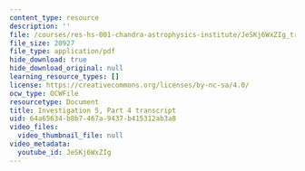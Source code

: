 ```yaml
---
content_type: resource
description: ''
file: /courses/res-hs-001-chandra-astrophysics-institute/JeSKj6WxZIg_transcript.pdf
file_size: 20927
file_type: application/pdf
hide_download: true
hide_download_original: null
learning_resource_types: []
license: https://creativecommons.org/licenses/by-nc-sa/4.0/
ocw_type: OCWFile
resourcetype: Document
title: Investigation 5, Part 4 transcript
uid: 64a65634-b8b7-467a-9437-b415312ab3a8
video_files:
  video_thumbnail_file: null
video_metadata:
  youtube_id: JeSKj6WxZIg
---
```

